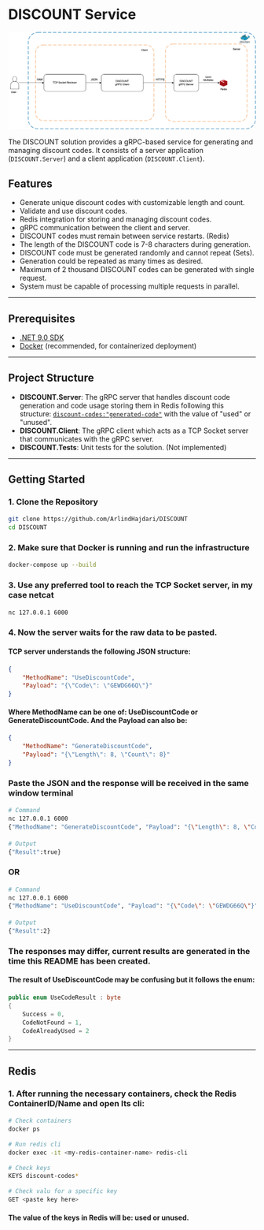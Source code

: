 # DISCOUNT Service

![Diagram Description](Assets/DISCOUNT.Diagram.png)

The DISCOUNT solution provides a gRPC-based service for generating and managing discount codes. It consists of a server application (`DISCOUNT.Server`) and a client application (`DISCOUNT.Client`).

## Features

- Generate unique discount codes with customizable length and count.
- Validate and use discount codes.
- Redis integration for storing and managing discount codes.
- gRPC communication between the client and server.
- DISCOUNT codes must remain between service restarts. (Redis)
- The length of the DISCOUNT code is 7-8 characters during generation.
- DISCOUNT code must be generated randomly and cannot repeat (Sets).
- Generation could be repeated as many times as desired.
- Maximum of 2 thousand DISCOUNT codes can be generated with single request.
- System must be capable of processing multiple requests in parallel.

---

## Prerequisites

- [.NET 9.0 SDK](https://dotnet.microsoft.com/download/dotnet/9.0)
- [Docker](https://www.docker.com/) (recommended, for containerized deployment)

---

## Project Structure

- **DISCOUNT.Server**: The gRPC server that handles discount code generation and code usage storing them in Redis following this structure: <code><discount-codes:"generated-code"></code> with the value of "used" or "unused".
- **DISCOUNT.Client**: The gRPC client which acts as a TCP Socket server that communicates with the gRPC server.
- **DISCOUNT.Tests**: Unit tests for the solution. (Not implemented)

---

## Getting Started

### 1. Clone the Repository
```bash
git clone https://github.com/ArlindHajdari/DISCOUNT
cd DISCOUNT
```

### 2. Make sure that Docker is running and run the infrastructure
```bash
docker-compose up --build
```

### 3. Use any preferred tool to reach the TCP Socket server, in my case netcat
```bash
nc 127.0.0.1 6000
```

### 4. Now the server waits for the raw data to be pasted.
#### TCP server understands the following JSON structure:
```json
{
    "MethodName": "UseDiscountCode",
    "Payload": "{\"Code\": \"GEWDG66Q\"}"
}
```

#### Where MethodName can be one of: UseDiscountCode or GenerateDiscountCode. And the Payload can also be:
```json
{
    "MethodName": "GenerateDiscountCode",
    "Payload": "{\"Length\": 8, \"Count\": 8}"
}
```

### Paste the JSON and the response will be received in the same window terminal
```bash
# Command
nc 127.0.0.1 6000
{"MethodName": "GenerateDiscountCode", "Payload": "{\"Length\": 8, \"Count\": 8}"}

# Output
{"Result":true}
```

### OR
```bash
# Command
nc 127.0.0.1 6000
{"MethodName": "UseDiscountCode", "Payload": "{\"Code\": \"GEWDG66Q\"}"}

# Output
{"Result":2}
```

### The responses may differ, current results are generated in the time this README has been created.
#### The result of UseDiscountCode may be confusing but it follows the enum:

```csharp
public enum UseCodeResult : byte
{
    Success = 0,
    CodeNotFound = 1,
    CodeAlreadyUsed = 2
}
```

---

## Redis
### 1. After running the necessary containers, check the Redis ContainerID/Name and open Its cli:

```bash
# Check containers
docker ps
```

```bash
# Run redis cli
docker exec -it <my-redis-container-name> redis-cli
```

```bash
# Check keys
KEYS discount-codes* 
```

```bash
# Check valu for a specific key
GET <paste key here> 
```

#### The value of the keys in Redis will be: used or unused.
